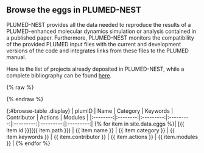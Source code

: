 Browse the eggs in PLUMED-NEST
-----------------------------
PLUMED-NEST provides all the data needed to reproduce the results of a PLUMED-enhanced molecular dynamics simulation or analysis contained in a published paper. Furthermore, PLUMED-NEST monitors the compatibility of the provided PLUMED input files with the current and development versions of the code and integrates links from these files to the PLUMED manual.
  
Here is the list of projects already deposited in PLUMED-NEST, while a complete bibliography can be found [here](bibliography.md).
<!---
If you are a contributor, you can check if your eggs are still compatible with the current and master PLUMED versions [here](summary.md).
-->

{% raw %}
<div id="diplay_description"> </div>
{% endraw %}

{:#browse-table .display}
| plumID | Name | Category | Keywords | Contributor | Actions | Modules |
|:--------:|:--------:|:---------:|:---------:|:---------:|:---------:|:---------:|
{% for item in site.data.eggs %}| [{{ item.id }}]({{ item.path }}) | {{ item.name }} | {{ item.category }} | {{ item.keywords }} | {{ item.contributor }} | {{ item.actions }} | {{ item.modules }} |
{% endfor %}

<script>
$(document).ready(function() {
var table = $('#browse-table').DataTable({
  "dom": '<"search"f><"top"il>rt<"bottom"Bp><"clear">',
  language: { search: '', searchPlaceholder: "Search project..." },
  buttons: [
        'copy', 'excel', 'pdf'
  ],
  "columnDefs": [ 
     { "targets": 5, "visible": false },
     { "targets": 6, "visible": false }
  ],
  "order": [[ 0, "desc" ]]
  });
$('#browse-table-searchbar').keyup(function () {
  table.search( this.value ).draw();
  });
  hu = window.location.search.substring(1);
  searchfor = hu.split("=");
  if( searchfor[0]=="search" ) {
      table.search( searchfor[1] ).draw();
  } else if( searchfor[0]=="action" ) {
      fetch("./syntax.0.json")
        .then(response => {
        if (!response.ok) {
          throw new Error('Network response was not ok');
        }
        return response.json();
        })
        .then( data => document.getElementById("diplay_description").innerHTML = "<b>Showing eggs that use:</br></br>" + searchfor[1] + " (action): " + data[ searchfor[1] ]["description"] + " <a href=\"" + data[ searchfor[1] ]["hyperlink"] + "\">More details</a></b>")
      table.columns(5).search( "\\b" + searchfor[1] + "\\b", true, false, false ).draw();
  } else if( searchfor[0]=="module" ) {
      fetch("./syntax.0.json")
        .then(response => {
        if (!response.ok) {
          throw new Error('Network response was not ok');
        }
        return response.json();
        })
        .then( data => document.getElementById("diplay_description").innerHTML = "<b>Showing eggs that use:</br></br>" + searchfor[1] + " (module): " + data["modules"][ searchfor[1] ]["description"] + " <a href=\"" + data["modules"][ searchfor[1] ]["hyperlink"] + "\">More details</a></b>")
      table.columns(6).search( "\\b" + searchfor[1] + "\\b", true, false, false ).draw();
  }
});
</script>
